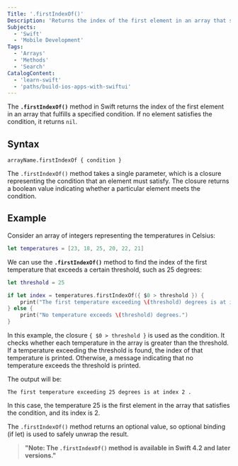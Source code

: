 ```yaml
---
Title: '.firstIndexOf()'
Description: 'Returns the index of the first element in an array that satisfies the given condition.'
Subjects:
  - 'Swift'
  - 'Mobile Development'
Tags:
  - 'Arrays'
  - 'Methods'
  - 'Search'
CatalogContent:
  - 'learn-swift'
  - 'paths/build-ios-apps-with-swiftui'
---
```


The **`.firstIndexOf()`** method in Swift returns the index of the first element in an array that fulfills a specified condition. If no element satisfies the condition, it returns `nil`.

## Syntax

```pseudo
arrayName.firstIndexOf { condition }
```

The `.firstIndexOf()` method takes a single parameter, which is a closure representing the condition that an element must satisfy. The closure returns a boolean value indicating whether a particular element meets the condition.

## Example

Consider an array of integers representing the temperatures in Celsius:

```swift
let temperatures = [23, 18, 25, 20, 22, 21]
```

We can use the **`.firstIndexOf()`** method to find the index of the first temperature that exceeds a certain threshold, such as 25 degrees:

```swift
let threshold = 25

if let index = temperatures.firstIndexOf({ $0 > threshold }) {
    print("The first temperature exceeding \(threshold) degrees is at index \(index).")
} else {
    print("No temperature exceeds \(threshold) degrees.")
}
```

In this example, the closure `{ $0 > threshold }` is used as the condition. It checks whether each temperature in the array is greater than the threshold. If a temperature exceeding the threshold is found, the index of that temperature is printed. Otherwise, a message indicating that no temperature exceeds the threshold is printed.

The output will be:

```shell
The first temperature exceeding 25 degrees is at index 2 .
```

In this case, the temperature 25 is the first element in the array that satisfies the condition, and its index is 2.

The `.firstIndexOf()` method returns an optional value, so optional binding (if let) is used to safely unwrap the result.

> **"Note: The `.firstIndexOf()` method is available in Swift 4.2 and later versions."**
